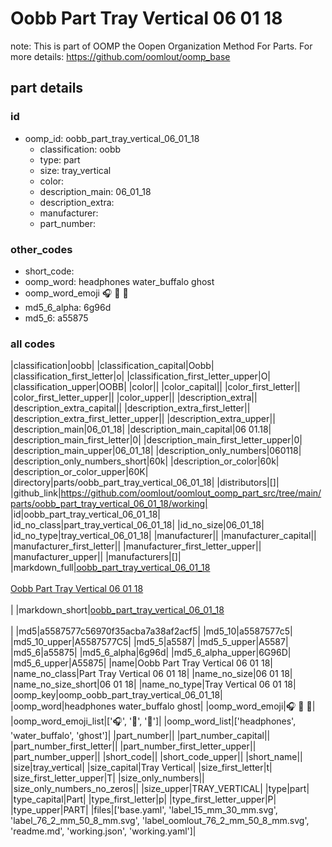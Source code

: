 # Oobb Part Tray Vertical 06 01 18  

note: This is part of OOMP the Oopen Organization Method For Parts. For more details: https://github.com/oomlout/oomp_base

##  part details





### id
* oomp_id: oobb_part_tray_vertical_06_01_18
  * classification: oobb
  * type: part
  * size: tray_vertical
  * color: 
  * description_main: 06_01_18
  * description_extra: 
  * manufacturer: 
  * part_number: 

### other_codes
* short_code: 
* oomp_word: headphones water_buffalo ghost
* oomp_word_emoji :headphones: :water_buffalo: :ghost:
* md5_6_alpha: 6g96d
* md5_6: a55875

### all codes 
|classification|oobb|
|classification_capital|Oobb|
|classification_first_letter|o|
|classification_first_letter_upper|O|
|classification_upper|OOBB|
|color||
|color_capital||
|color_first_letter||
|color_first_letter_upper||
|color_upper||
|description_extra||
|description_extra_capital||
|description_extra_first_letter||
|description_extra_first_letter_upper||
|description_extra_upper||
|description_main|06_01_18|
|description_main_capital|06 01.18|
|description_main_first_letter|0|
|description_main_first_letter_upper|0|
|description_main_upper|06_01_18|
|description_only_numbers|060118|
|description_only_numbers_short|60k|
|description_or_color|60k|
|description_or_color_upper|60K|
|directory|parts/oobb_part_tray_vertical_06_01_18|
|distributors|[]|
|github_link|https://github.com/oomlout/oomlout_oomp_part_src/tree/main/parts/oobb_part_tray_vertical_06_01_18/working|
|id|oobb_part_tray_vertical_06_01_18|
|id_no_class|part_tray_vertical_06_01_18|
|id_no_size|06_01_18|
|id_no_type|tray_vertical_06_01_18|
|manufacturer||
|manufacturer_capital||
|manufacturer_first_letter||
|manufacturer_first_letter_upper||
|manufacturer_upper||
|manufacturers|[]|
|markdown_full|[oobb_part_tray_vertical_06_01_18](https://github.com/oomlout/oomlout_oomp_part_src/tree/main/parts/oobb_part_tray_vertical_06_01_18/working)<br>[](https://github.com/oomlout/oomlout_oomp_part_src/tree/main/parts/oobb_part_tray_vertical_06_01_18/working)<br>[Oobb Part Tray Vertical 06 01 18](https://github.com/oomlout/oomlout_oomp_part_src/tree/main/parts/oobb_part_tray_vertical_06_01_18/working)<br><br>|
|markdown_short|[oobb_part_tray_vertical_06_01_18](https://github.com/oomlout/oomlout_oomp_part_src/tree/main/parts/oobb_part_tray_vertical_06_01_18/working)<br><br>|
|md5|a5587577c56970f35acba7a38af2acf5|
|md5_10|a5587577c5|
|md5_10_upper|A5587577C5|
|md5_5|a5587|
|md5_5_upper|A5587|
|md5_6|a55875|
|md5_6_alpha|6g96d|
|md5_6_alpha_upper|6G96D|
|md5_6_upper|A55875|
|name|Oobb Part Tray Vertical 06 01 18|
|name_no_class|Part Tray Vertical 06 01 18|
|name_no_size|06 01 18|
|name_no_size_short|06 01 18|
|name_no_type|Tray Vertical 06 01 18|
|oomp_key|oomp_oobb_part_tray_vertical_06_01_18|
|oomp_word|headphones water_buffalo ghost|
|oomp_word_emoji|:headphones: :water_buffalo: :ghost:|
|oomp_word_emoji_list|[':headphones:', ':water_buffalo:', ':ghost:']|
|oomp_word_list|['headphones', 'water_buffalo', 'ghost']|
|part_number||
|part_number_capital||
|part_number_first_letter||
|part_number_first_letter_upper||
|part_number_upper||
|short_code||
|short_code_upper||
|short_name||
|size|tray_vertical|
|size_capital|Tray Vertical|
|size_first_letter|t|
|size_first_letter_upper|T|
|size_only_numbers||
|size_only_numbers_no_zeros||
|size_upper|TRAY_VERTICAL|
|type|part|
|type_capital|Part|
|type_first_letter|p|
|type_first_letter_upper|P|
|type_upper|PART|
|files|['base.yaml', 'label_15_mm_30_mm.svg', 'label_76_2_mm_50_8_mm.svg', 'label_oomlout_76_2_mm_50_8_mm.svg', 'readme.md', 'working.json', 'working.yaml']|

